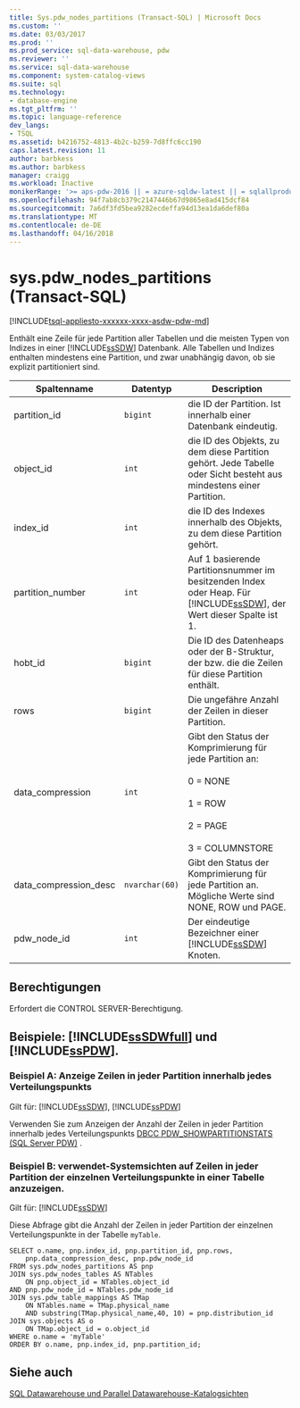 ```yaml
---
title: Sys.pdw_nodes_partitions (Transact-SQL) | Microsoft Docs
ms.custom: ''
ms.date: 03/03/2017
ms.prod: ''
ms.prod_service: sql-data-warehouse, pdw
ms.reviewer: ''
ms.service: sql-data-warehouse
ms.component: system-catalog-views
ms.suite: sql
ms.technology:
- database-engine
ms.tgt_pltfrm: ''
ms.topic: language-reference
dev_langs:
- TSQL
ms.assetid: b4216752-4813-4b2c-b259-7d8ffc6cc190
caps.latest.revision: 11
author: barbkess
ms.author: barbkess
manager: craigg
ms.workload: Inactive
monikerRange: '>= aps-pdw-2016 || = azure-sqldw-latest || = sqlallproducts-allversions'
ms.openlocfilehash: 94f7ab8cb379c2147446b67d9865e8ad415dcf84
ms.sourcegitcommit: 7a6df3fd5bea9282ecdeffa94d13ea1da6def80a
ms.translationtype: MT
ms.contentlocale: de-DE
ms.lasthandoff: 04/16/2018
---
```

# <a name="syspdwnodespartitions-transact-sql"></a>sys.pdw_nodes_partitions (Transact-SQL)
[!INCLUDE[tsql-appliesto-xxxxxx-xxxx-asdw-pdw-md](../../includes/tsql-appliesto-xxxxxx-xxxx-asdw-pdw-md.md)]

  Enthält eine Zeile für jede Partition aller Tabellen und die meisten Typen von Indizes in einer [!INCLUDE[ssSDW](../../includes/sssdw-md.md)] Datenbank. Alle Tabellen und Indizes enthalten mindestens eine Partition, und zwar unabhängig davon, ob sie explizit partitioniert sind.  
  
|Spaltenname|Datentyp|Description|  
|-----------------|---------------|-----------------|  
|partition_id|`bigint`|die ID der Partition. Ist innerhalb einer Datenbank eindeutig.|  
|object_id|`int`|die ID des Objekts, zu dem diese Partition gehört. Jede Tabelle oder Sicht besteht aus mindestens einer Partition.|  
|index_id|`int`|die ID des Indexes innerhalb des Objekts, zu dem diese Partition gehört.|  
|partition_number|`int`|Auf 1 basierende Partitionsnummer im besitzenden Index oder Heap. Für [!INCLUDE[ssSDW](../../includes/sssdw-md.md)], der Wert dieser Spalte ist 1.|  
|hobt_id|`bigint`|Die ID des Datenheaps oder der B-Struktur, der bzw. die die Zeilen für diese Partition enthält.|  
|rows|`bigint`|Die ungefähre Anzahl der Zeilen in dieser Partition. |  
|data_compression|`int`|Gibt den Status der Komprimierung für jede Partition an:<br /><br /> 0 = NONE<br /><br /> 1 = ROW<br /><br /> 2 = PAGE<br /><br /> 3 = COLUMNSTORE|  
|data_compression_desc|`nvarchar(60)`|Gibt den Status der Komprimierung für jede Partition an. Mögliche Werte sind NONE, ROW und PAGE.|  
|pdw_node_id|`int`|Der eindeutige Bezeichner einer [!INCLUDE[ssSDW](../../includes/sssdw-md.md)] Knoten.|  
  
## <a name="permissions"></a>Berechtigungen  
 Erfordert die CONTROL SERVER-Berechtigung.  
  
## <a name="examples-includesssdwfullincludessssdwfull-mdmd-and-includesspdwincludessspdw-mdmd"></a>Beispiele: [!INCLUDE[ssSDWfull](../../includes/sssdwfull-md.md)] und [!INCLUDE[ssPDW](../../includes/sspdw-md.md)].  

### <a name="example-a-display-rows-in-each-partition-within-each-distribution"></a>Beispiel A: Anzeige Zeilen in jeder Partition innerhalb jedes Verteilungspunkts 

Gilt für: [!INCLUDE[ssSDW](../../includes/sssdw-md.md)], [!INCLUDE[ssPDW](../../includes/sspdw-md.md)]
 
Verwenden Sie zum Anzeigen der Anzahl der Zeilen in jeder Partition innerhalb jedes Verteilungspunkts [DBCC PDW_SHOWPARTITIONSTATS (SQL Server PDW)](../../t-sql/database-console-commands/dbcc-pdw-showpartitionstats-transact-sql.md) .

### <a name="example-b-uses-system-views-to-view-rows-in-each-partition-of-each-distribution-of-a-table"></a>Beispiel B: verwendet-Systemsichten auf Zeilen in jeder Partition der einzelnen Verteilungspunkte in einer Tabelle anzuzeigen.

Gilt für: [!INCLUDE[ssSDW](../../includes/sssdw-md.md)]
 
Diese Abfrage gibt die Anzahl der Zeilen in jeder Partition der einzelnen Verteilungspunkte in der Tabelle `myTable`.  
 
```  
SELECT o.name, pnp.index_id, pnp.partition_id, pnp.rows,   
    pnp.data_compression_desc, pnp.pdw_node_id  
FROM sys.pdw_nodes_partitions AS pnp  
JOIN sys.pdw_nodes_tables AS NTables  
    ON pnp.object_id = NTables.object_id  
AND pnp.pdw_node_id = NTables.pdw_node_id  
JOIN sys.pdw_table_mappings AS TMap  
    ON NTables.name = TMap.physical_name 
    AND substring(TMap.physical_name,40, 10) = pnp.distribution_id 
JOIN sys.objects AS o  
    ON TMap.object_id = o.object_id  
WHERE o.name = 'myTable'  
ORDER BY o.name, pnp.index_id, pnp.partition_id;  
```    
  
## <a name="see-also"></a>Siehe auch  
 [SQL Datawarehouse und Parallel Datawarehouse-Katalogsichten](../../relational-databases/system-catalog-views/sql-data-warehouse-and-parallel-data-warehouse-catalog-views.md)  
  
  

